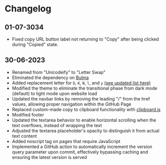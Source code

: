 # Changelog

## 01-07-3034

- Fixed copy URL button label not returning to "Copy" after being clicked during "Copied" state. 

## 30-06-2023

- Renamed from "Unicodeify" to "Letter Swap"
- Eliminated the dependency on [Bulma](https://bulma.io/)
- Added replacement letter for `D`, `K`, `N`, `l`, and `y` [(see updated list here)](javascripts/letters.js)
- Modified the theme to eliminate the transitional phase from dark mode (default) to light mode upon website load
- Updated the navbar links by removing the leading "/" from the href values, allowing proper navigation within the GitHub Page
- Replaced custom-made copy to clipboard functionality with [clipboard.js](https://clipboardjs.com/)
- Modified footer
- Updated the textarea behavior to enable horizontal scrolling when the text overflows, instead of wrapping the text
- Adjusted the textarea placeholder's opacity to distinguish it from actual text content
- Added noscript tag on pages that require JavaScript 
- Implemented a GitHub action to automatically increment the version query parameter upon commit, effectively bypassing caching and ensuring the latest version is served